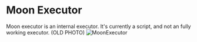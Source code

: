 # Moon Executor
Moon executor is an internal executor. It's currently a script, and not an fully working executor.
(OLD PHOTO)
![MoonExecutor](https://github.com/BombLoL/executor-test/assets/137166238/0b3f3c50-bc38-4f13-ac34-febf0aadc834)
